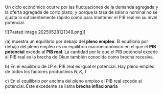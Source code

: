 Un ciclo económico ocurre por las fluctuaciones de la demanda agregada y la oferta agregada de corto plazo, y porque la tasa de salario nominal no se ajusta lo suficientemente rápido como para mantener el PIB real en su nivel potencial. 

![[Pasted image 20250528121348.png]]

(a) muestra un equilibrio por debajo del **pleno empleo**. El equilibrio por debajo del pleno empleo es un equilibrio macroeconómico en el que el **PIB potencial** excede al **PIB real**. La cantidad por la que el PIB potencial excede al PIB real es la brecha de Okun también conocida como brecha recesiva.  

b) En el equilibrio de LP el PIB real es igual el potencial. Hay pleno empleo de todos los factores productivos $N, K , T$

c) En el equilibrio por encima del pleno empleo el PIB real excede al potencial. Este excedente se llama **brecha inflacionaria**

